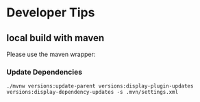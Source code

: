 # Developer Tips
## local build with maven
Please use the maven wrapper:
### Update Dependencies

``./mvnw versions:update-parent versions:display-plugin-updates versions:display-dependency-updates -s .mvn/settings.xml``